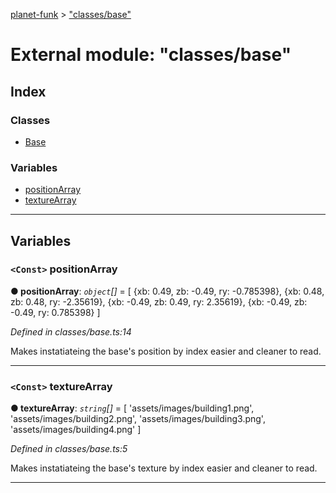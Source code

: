 [planet-funk](../README.md) > ["classes/base"](../modules/_classes_base_.md)

# External module: "classes/base"

## Index

### Classes

* [Base](../classes/_classes_base_.base.md)

### Variables

* [positionArray](_classes_base_.md#positionarray)
* [textureArray](_classes_base_.md#texturearray)

---

## Variables

<a id="positionarray"></a>

### `<Const>` positionArray

**● positionArray**: *`object`[]* =  [
    {xb: 0.49, zb: -0.49, ry: -0.785398},
    {xb: 0.48, zb: 0.48, ry: -2.35619},
    {xb: -0.49, zb: 0.49, ry: 2.35619},
    {xb: -0.49, zb: -0.49, ry: 0.785398}
]

*Defined in classes/base.ts:14*

Makes instatiateing the base's position by index easier and cleaner to read.

___
<a id="texturearray"></a>

### `<Const>` textureArray

**● textureArray**: *`string`[]* =  [
    'assets/images/building1.png',
    'assets/images/building2.png',
    'assets/images/building3.png',
    'assets/images/building4.png'
]

*Defined in classes/base.ts:5*

Makes instatiateing the base's texture by index easier and cleaner to read.

___

